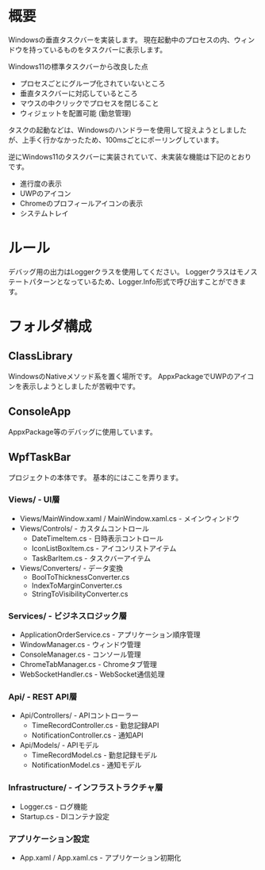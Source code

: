 # 概要

Windowsの垂直タスクバーを実装します。
現在起動中のプロセスの内、ウィンドウを持っているものをタスクバーに表示します。

Windows11の標準タスクバーから改良した点
- プロセスごとにグループ化されていないところ
- 垂直タスクバーに対応しているところ
- マウスの中クリックでプロセスを閉じること
- ウィジェットを配置可能 (勤怠管理)

タスクの起動などは、Windowsのハンドラーを使用して捉えようとしましたが、上手く行かなかったため、100msごとにポーリングしています。

逆にWindows11のタスクバーに実装されていて、未実装な機能は下記のとおりです。
- 進行度の表示
- UWPのアイコン
- Chromeのプロフィールアイコンの表示
- システムトレイ

# ルール

デバッグ用の出力はLoggerクラスを使用してください。
Loggerクラスはモノステートパターンとなっているため、Logger.Info形式で呼び出すことができます。

# フォルダ構成

## ClassLibrary

WindowsのNativeメソッド系を置く場所です。
AppxPackageでUWPのアイコンを表示しようとしましたが苦戦中です。

## ConsoleApp

AppxPackage等のデバッグに使用しています。

## WpfTaskBar

プロジェクトの本体です。
基本的にはここを弄ります。

### Views/ - UI層
- Views/MainWindow.xaml / MainWindow.xaml.cs - メインウィンドウ
- Views/Controls/ - カスタムコントロール
  - DateTimeItem.cs - 日時表示コントロール
  - IconListBoxItem.cs - アイコンリストアイテム
  - TaskBarItem.cs - タスクバーアイテム
- Views/Converters/ - データ変換
  - BoolToThicknessConverter.cs
  - IndexToMarginConverter.cs
  - StringToVisibilityConverter.cs

### Services/ - ビジネスロジック層
- ApplicationOrderService.cs - アプリケーション順序管理
- WindowManager.cs - ウィンドウ管理
- ConsoleManager.cs - コンソール管理
- ChromeTabManager.cs - Chromeタブ管理
- WebSocketHandler.cs - WebSocket通信処理

### Api/ - REST API層
- Api/Controllers/ - APIコントローラー
  - TimeRecordController.cs - 勤怠記録API
  - NotificationController.cs - 通知API
- Api/Models/ - APIモデル
  - TimeRecordModel.cs - 勤怠記録モデル
  - NotificationModel.cs - 通知モデル

### Infrastructure/ - インフラストラクチャ層
- Logger.cs - ログ機能
- Startup.cs - DIコンテナ設定

### アプリケーション設定
- App.xaml / App.xaml.cs - アプリケーション初期化
